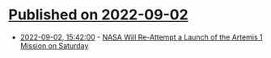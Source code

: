 # [Published on 2022-09-02](index.md)

* [2022-09-02, 15:42:00](https://soylentnews.org/article.pl?sid=22/09/01/190252&from=rss) - [NASA Will Re-Attempt a Launch of the Artemis 1 Mission on Saturday](https://soylentnews.org/article.pl?sid=22/09/01/190252&from=rss)
